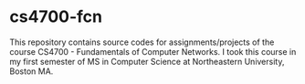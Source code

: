 cs4700-fcn
==========

This repository contains source codes for assignments/projects of the course CS4700 - Fundamentals of Computer Networks. I took this course in my first semester of MS in Computer Science at Northeastern University, Boston MA.
